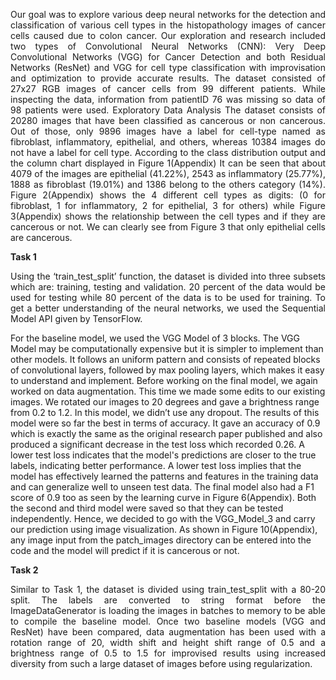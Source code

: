 
<p style="text-align:justify;">Our goal was to explore various deep neural networks for the detection and classification of various cell types in the histopathology images of cancer cells caused due to colon cancer. Our exploration and research included two types of Convolutional Neural Networks (CNN): Very Deep Convolutional Networks (VGG) for Cancer Detection and both Residual Networks (ResNet) and VGG for cell type classification with improvisation and optimization to provide accurate results.
The dataset consisted of 27x27 RGB images of cancer cells from 99 different patients. While inspecting the data, information from patientID 76 was missing so data of 98 patients were used.
Exploratory Data Analysis
The dataset consists of 20280 images that have been classified as cancerous or non cancerous. Out of those, only 9896 images have a label for cell-type named as fibroblast, inflammatory, epithelial, and others, whereas 10384 images do not have a label for cell type.
According to the class distribution output and the column chart displayed in Figure 1(Appendix)
It can be seen that about 4079 of the images are epithelial (41.22%), 2543 as inflammatory (25.77%), 1888 as fibroblast (19.01%) and 1386 belong to the others category (14%).
Figure 2(Appendix) shows the 4 different cell types as digits: (0 for fibroblast, 1 for inflammatory, 2 for epithelial, 3 for others) while Figure 3(Appendix) shows the relationship between the cell types and if they are cancerous or not. We can clearly see from Figure 3 that only epithelial cells are cancerous.</p>

<strong>Task 1</strong>

<p style="text-align:justify;">Using the ‘train_test_split’ function, the dataset is divided into three subsets which are: training, testing and validation. 20 percent of the data would be used for testing while 80 percent of the data is to be used for training. To get a better understanding of the neural networks, we used the Sequential Model API given by TensorFlow.
 
For the baseline model, we used the VGG Model of 3 blocks. The VGG Model may be computationally expensive but it is simpler to implement than other models. It follows an uniform pattern and consists of repeated blocks of convolutional layers, followed by max pooling layers, which makes it easy to understand and implement.
Before working on the final model, we again worked on data augmentation. This time we made some edits to our existing images. We rotated our images to 20 degrees and gave a brightness range from 0.2 to 1.2. In this model, we didn’t use any dropout. The results of this model were so far the best in terms of accuracy. It gave an accuracy of 0.9 which is exactly the same as the original research paper published and also produced a significant decrease in the test loss which recorded 0.26. A lower test loss indicates that the model's predictions are closer to the true labels, indicating better performance. A lower test loss implies that the model has effectively learned the patterns and features in the training data and can generalize well to unseen test data. The final model also had a F1 score of 0.9 too as seen by the learning curve in Figure 6(Appendix). Both the second and third model were saved so that they can be tested independently. Hence, we decided to go with the VGG_Model_3 and carry our prediction using image visualization. As shown in Figure 10(Appendix), any image input from the patch_images directory can be entered into the code and the model will predict if it is cancerous or not.</p>

<strong>Task 2</strong>

<p style="text-align:justify;">Similar to Task 1, the dataset is divided using train_test_split with a 80-20 split. The labels are converted to string format before the ImageDataGenerator is loading the images in batches to memory to be able to compile the baseline model.
Once two baseline models (VGG and ResNet) have been compared, data augmentation has been used with a rotation range of 20, width shift and height shift range of 0.5 and a brightness range of 0.5 to 1.5 for improvised results using increased diversity from such a large dataset of images before using regularization.
</p>
